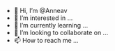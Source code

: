 - 👋 Hi, I’m @Anneav
- 👀 I’m interested in ...
- 🌱 I’m currently learning ...
- 💞️ I’m looking to collaborate on ...
- 📫 How to reach me ...

<!---
Anneav/Anneav is a ✨ special ✨ repository because its `README.md` (this file) appears on your GitHub profile.
You can click the Preview link to take a look at your changes.
--->
